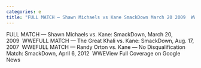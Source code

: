 ```yaml
---
categories: e
title: "FULL MATCH — Shawn Michaels vs Kane SmackDown March 20 2009  WWE"
---
```

FULL MATCH — Shawn Michaels vs. Kane: SmackDown, March 20, 2009&nbsp;&nbsp;WWEFULL MATCH — The Great Khali vs. Kane: SmackDown, Aug. 17, 2007&nbsp;&nbsp;WWEFULL MATCH — Randy Orton vs. Kane — No Disqualification Match: SmackDown, April 6, 2012&nbsp;&nbsp;WWEView Full Coverage on Google News